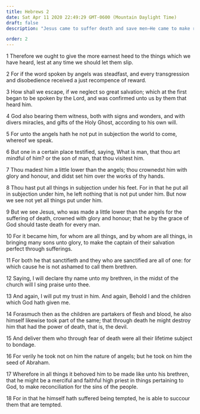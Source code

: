 ```yaml
---
title: Hebrews 2
date: Sat Apr 11 2020 22:49:29 GMT-0600 (Mountain Daylight Time)
draft: false
description: "Jesus came to suffer death and save men—He came to make reconciliation for the sins of the people."

order: 2
---
```

    
1 Therefore we ought to give the more earnest heed to the things which we have heard, lest at any time we should let them slip.

2 For if the word spoken by angels was steadfast, and every transgression and disobedience received a just recompence of reward.

3 How shall we escape, if we neglect so great salvation; which at the first began to be spoken by the Lord, and was confirmed unto us by them that heard him.

4 God also bearing them witness, both with signs and wonders, and with divers miracles, and gifts of the Holy Ghost, according to his own will.

5 For unto the angels hath he not put in subjection the world to come, whereof we speak.

6 But one in a certain place testified, saying, What is man, that thou art mindful of him? or the son of man, that thou visitest him.

7 Thou madest him a little lower than the angels; thou crownedst him with glory and honour, and didst set him over the works of thy hands.

8 Thou hast put all things in subjection under his feet. For in that he put all in subjection under him, he left nothing that is not put under him. But now we see not yet all things put under him.

9 But we see Jesus, who was made a little lower than the angels for the suffering of death, crowned with glory and honour; that he by the grace of God should taste death for every man.

10 For it became him, for whom are all things, and by whom are all things, in bringing many sons unto glory, to make the captain of their salvation perfect through sufferings.

11 For both he that sanctifieth and they who are sanctified are all of one: for which cause he is not ashamed to call them brethren.

12 Saying, I will declare thy name unto my brethren, in the midst of the church will I sing praise unto thee.

13 And again, I will put my trust in him. And again, Behold I and the children which God hath given me.

14 Forasmuch then as the children are partakers of flesh and blood, he also himself likewise took part of the same; that through death he might destroy him that had the power of death, that is, the devil.

15 And deliver them who through fear of death were all their lifetime subject to bondage.

16 For verily he took not on him the nature of angels; but he took on him the seed of Abraham.

17 Wherefore in all things it behoved him to be made like unto his brethren, that he might be a merciful and faithful high priest in things pertaining to God, to make reconciliation for the sins of the people.

18 For in that he himself hath suffered being tempted, he is able to succour them that are tempted.
